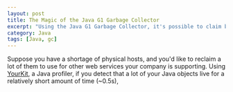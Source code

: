 ```yaml
---
layout: post
title: The Magic of the Java G1 Garbage Collector
excerpt: "Using the Java G1 Garbage Collector, it's possible to claim back thousands of physical hosts in your web service setup."
category: Java
tags: [Java, gc]
---
```


Suppose you have a shortage of physical hosts, and you'd like to reclaim a lot of them to use for other web services your company is supporting. Using [YourKit](https://www.yourkit.com/), a Java profiler, if you detect that a lot of your Java objects live for a relatively short amount of time (~0.5s), 